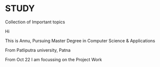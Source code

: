 # STUDY
Collection of Important topics

Hi

This is Annu, Pursuing Master Degree in Computer Science & Applications

From Patliputra university, Patna

From Oct 22 I am focussing on the Project Work
